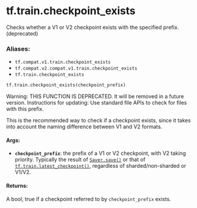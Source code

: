 <div itemscope itemtype="http://developers.google.com/ReferenceObject">
<meta itemprop="name" content="tf.train.checkpoint_exists" />
<meta itemprop="path" content="Stable" />
</div>

# tf.train.checkpoint_exists

Checks whether a V1 or V2 checkpoint exists with the specified prefix. (deprecated)

### Aliases:

* `tf.compat.v1.train.checkpoint_exists`
* `tf.compat.v2.compat.v1.train.checkpoint_exists`
* `tf.train.checkpoint_exists`

``` python
tf.train.checkpoint_exists(checkpoint_prefix)
```

<!-- Placeholder for "Used in" -->

Warning: THIS FUNCTION IS DEPRECATED. It will be removed in a future version.
Instructions for updating:
Use standard file APIs to check for files with this prefix.

This is the recommended way to check if a checkpoint exists, since it takes
into account the naming difference between V1 and V2 formats.

#### Args:


* <b>`checkpoint_prefix`</b>: the prefix of a V1 or V2 checkpoint, with V2 taking
  priority.  Typically the result of <a href="../../tf/train/Saver.md#save"><code>Saver.save()</code></a> or that of
  <a href="../../tf/train/latest_checkpoint.md"><code>tf.train.latest_checkpoint()</code></a>, regardless of sharded/non-sharded or
  V1/V2.


#### Returns:

A bool, true if a checkpoint referred to by `checkpoint_prefix` exists.
